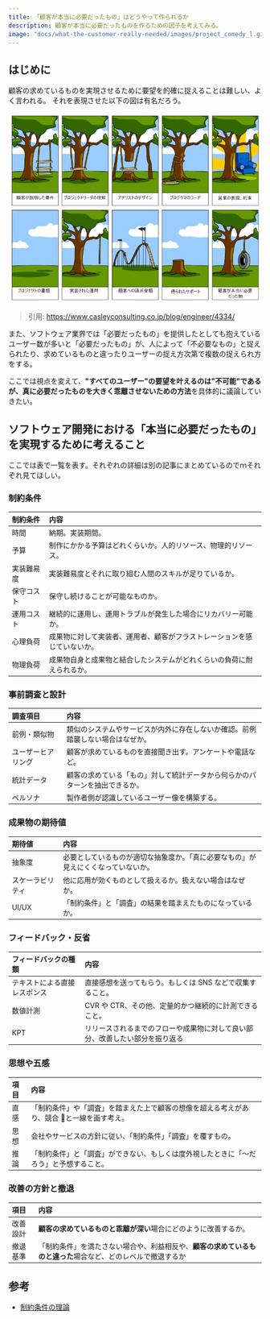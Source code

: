 ```yaml
---
title: 「顧客が本当に必要だったもの」はどうやって作られるか
description: 顧客が本当に必要だったものを作るための因子を考えてみる。
image: "docs/what-the-customer-really-needed/images/project_comedy_l.gif"
---
```


## はじめに

顧客の求めているものを実現させるために要望を的確に捉えることは難しい、よく言われる。
それを表現させた以下の図は有名だろう。

![有名な顧客が本当に必要だったものの図](./images/project_comedy_l.gif)

> 引用: <https://www.casleyconsulting.co.jp/blog/engineer/4334/>

また、ソフトウェア業界では「必要だったもの」を提供したとしても抱えているユーザー数が多いと「必要だったもの」が、人によって「不必要なもの」と捉えられたり、求めているものと違ったりユーザーの捉え方次第で複数の捉えられ方をする。

ここでは視点を変えて、**"すべてのユーザー"の要望を叶えるのは"不可能"であるが、真に必要だったものを大きく乖離させないための方法**を具体的に議論していきたい。

## ソフトウェア開発における「本当に必要だったもの」を実現するために考えること

ここでは表で一覧を表す。それぞれの詳細は別の記事にまとめているのでｍそれぞれ見てほしい。

### 制約条件

| 制約条件   | 内容                                                                     |
| :--------- | :----------------------------------------------------------------------- |
| 時間       | 納期。実装期間。                                                         |
| 予算       | 制作にかかる予算はどれくらいか。人的リソース、物理的リソース。           |
| 実装難易度 | 実装難易度とそれに取り組む人間のスキルが足りているか。                   |
| 保守コスト | 保守し続けることが可能なものか。                                         |
| 運用コスト | 継続的に運用し、運用トラブルが発生した場合にリカバリー可能か。           |
| 心理負荷   | 成果物に対して実装者、運用者、顧客がフラストレーションを感じていないか。 |
| 物理負荷   | 成果物自身と成果物と結合したシステムがどれくらいの負荷に耐えられるか。   |

### 事前調査と設計

| 調査項目           | 内容                                                                           |
| :----------------- | :----------------------------------------------------------------------------- |
| 前例・類似物       | 類似のシステムやサービスが内外に存在しないか確認。前例踏襲しない場合はなぜか。 |
| ユーザーヒアリング | 顧客が求めているものを直接聞き出す。アンケートや電話など。                     |
| 統計データ         | 顧客の求めている「もの」対して統計データから何らかのパターンを抽出できるか。   |
| ペルソナ           | 製作者側が認識しているユーザー像を構築する。                                   |

### 成果物の期待値

| 期待値           | 内容                                                                               |
| :--------------- | :--------------------------------------------------------------------------------- |
| 抽象度           | 必要としているものが適切な抽象度か。「真に必要なもの」が見えにくくなっていないか。 |
| スケーラビリティ | 他に応用が効くものとして扱えるか。扱えない場合はなぜか。                           |
| UI/UX            | 「制約条件」と「調査」の結果を踏まえたものになっているか。                         |

### フィードバック・反省

| フィードバックの種類         | 内容                                                                         |
| :--------------------------- | :--------------------------------------------------------------------------- |
| テキストによる直接レスポンス | 直接感想を送ってもらう。もしくは SNS などで収集すること。                    |
| 数値計測                     | CVR や CTR、その他、定量的かつ継続的に計測できること。                       |
| KPT                          | リリースされるまでのフローや成果物に対して良い部分、改善したい部分を振り返る |

### 思想や五感

| 項目 | 内容                                                                                       |
| :--- | :----------------------------------------------------------------------------------------- |
| 直感 | 「制約条件」や「調査」を踏まえた上で顧客の想像を超える考えがあり、競合  と一線を画す考え。 |
| 思想 | 会社やサービスの方針に従い、「制約条件」「調査」を覆すもの。                               |
| 推論 | 「制約条件」と「調査」ができない、もしくは度外視したときに「〜だろう」と予想すること。     |

### 改善の方針と撤退

| 項目     | 内容                                                                                                         |
| :------- | :----------------------------------------------------------------------------------------------------------- |
| 改善設計 | **顧客の求めているものと乖離が深い**場合にどのように改善するか。                                             |
| 撤退基準 | 「制約条件」を満たさない場合や、利益相反や、**顧客の求めているものと違った**場合など、どのレベルで撤退するか |

## 参考

- [制約条件の理論](https://ja.wikipedia.org/wiki/%E5%88%B6%E7%B4%84%E6%9D%A1%E4%BB%B6%E3%81%AE%E7%90%86%E8%AB%96)
